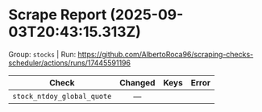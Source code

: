 # Scrape Report (2025-09-03T20:43:15.313Z)

Group: `stocks`  |  Run: https://github.com/AlbertoRoca96/scraping-checks-scheduler/actions/runs/17445591196

| Check | Changed | Keys | Error |
|---|:---:|:--|:--|
| `stock_ntdoy_global_quote` | — |  |  |
